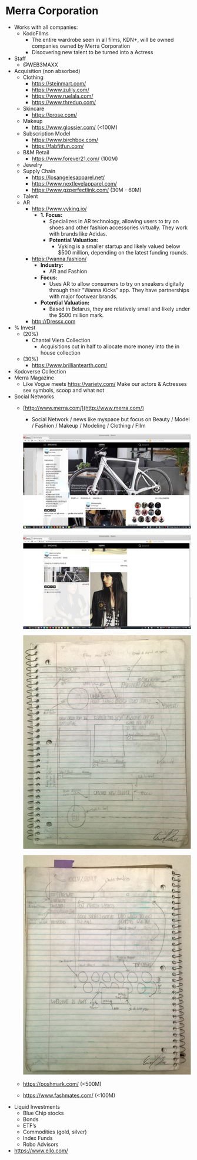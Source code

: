 # Merra Corporation

- Works with all companies:
    - KodoFIlms
        - The entire wardrobe seen in all films, KDN+, will be owned companies owned by Merra Corporation
        - Discovering new talent to be turned into a Actress
- Staff
    - @WEB3MAXX
- Acquisition  (non absorbed)
    - Clothing
        - https://steinmart.com/
        - https://www.zulily.com/
        - https://www.ruelala.com/
        - https://www.thredup.com/
    - Skincare
        - https://prose.com/
    - Makeup
        - https://www.glossier.com/ (<100M)
    - Subscription Model
        - https://www.birchbox.com/
        - https://fabfitfun.com/
    - B&M Retail
        - https://www.forever21.com/ (100M)
    - Jewelry
    - Supply Chain
        - https://losangelesapparel.net/
        - https://www.nextlevelapparel.com/
        - https://www.gzperfectlink.com/ (30M - 60M)
    - Talent
    - AR
        - https://www.vyking.io/
            - **1. Focus:**
                - Specializes in AR technology, allowing users to try on shoes and other fashion accessories virtually. They work with brands like Adidas.
                - **Potential Valuation:**
                    - Vyking is a smaller startup and likely valued below $500 million, depending on the latest funding rounds.
        - https://wanna.fashion/
            - **Industry:**
                - AR and Fashion
            - **Focus:**
                - Uses AR to allow consumers to try on sneakers digitally through their "Wanna Kicks" app. They have partnerships with major footwear brands.
            - **Potential Valuation:**
                - Based in Belarus, they are relatively small and likely under the $500 million mark.
        - http://Dressx.com
- % Invest
    - (20%)
        - Chantel Viera Collection
            - Acquisitions cut in half to allocate more money into the in house collection
    - (30%)
        - https://www.brilliantearth.com/
- Kodoverse Collection
- Merra Magazine
    - Like Vogue meets https://variety.com/ Make our actors & Actresses sex symbols, scoop and what not
- Social Networks
    - [http://www.merra.com/](http://www.merra.com/)
        - Social Network / news like myspace but focus on Beauty / Model / Fashion / Makeup / Modeling / Clothing / FIlm
        
        ![FY95N1wUUAApWys.jpeg](Merra%20Corporation%2010ee5e0bee6e802bbc79f2671aabd8dc/FY95N1wUUAApWys.jpeg)
        
        ![FY95N1oUsAAk-8V.jpeg](Merra%20Corporation%2010ee5e0bee6e802bbc79f2671aabd8dc/FY95N1oUsAAk-8V.jpeg)
        
        ![FY95N1nUsAAXLFH.jpeg](Merra%20Corporation%2010ee5e0bee6e802bbc79f2671aabd8dc/FY95N1nUsAAXLFH.jpeg)
        
        ![FY95N1qUYAEzjOB.jpeg](Merra%20Corporation%2010ee5e0bee6e802bbc79f2671aabd8dc/FY95N1qUYAEzjOB.jpeg)
        
    - https://poshmark.com/ (<500M)
    - https://www.fashmates.com/ (<100M)
- Liquid Investments
    - Blue Chip stocks
    - Bonds
    - ETF’s
    - Commodities (gold, silver)
    - Index Funds
    - Robo Advisors
- https://www.ello.com/